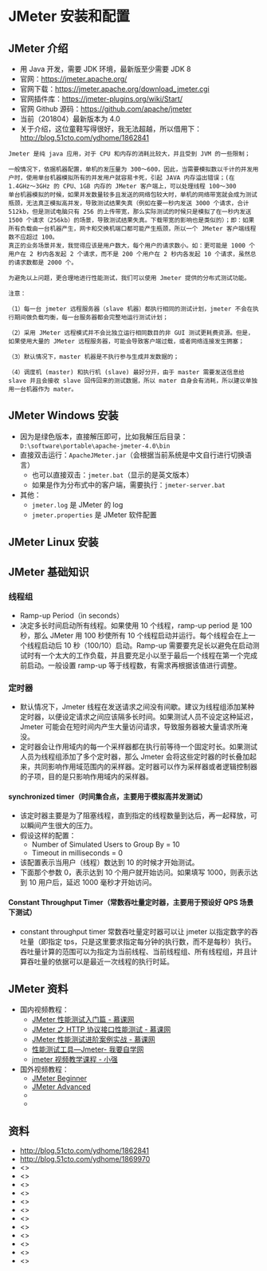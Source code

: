 # JMeter 安装和配置


## JMeter 介绍

- 用 Java 开发，需要 JDK 环境，最新版至少需要 JDK 8
- 官网：<https://jmeter.apache.org/>
- 官网下载：<https://jmeter.apache.org/download_jmeter.cgi>
- 官网插件库：<https://jmeter-plugins.org/wiki/Start/>
- 官网 Github 源码：<https://github.com/apache/jmeter>
- 当前（201804）最新版本为 4.0
- 关于介绍，这位童鞋写得很好，我无法超越，所以借用下：<http://blog.51cto.com/ydhome/1862841>

```
Jmeter 是纯 java 应用，对于 CPU 和内存的消耗比较大，并且受到 JVM 的一些限制； 

一般情况下，依据机器配置，单机的发压量为 300～600，因此，当需要模拟数以千计的并发用户时，使用单台机器模拟所有的并发用户就容易卡死，引起 JAVA 内存溢出错误；(在 1.4GHz～3GHz 的 CPU、1GB 内存的 JMeter 客户端上，可以处理线程 100～300
单台机器模拟的时候，如果并发数量较多且发送的网络包较大时，单机的网络带宽就会成为测试瓶颈，无法真正模拟高并发，导致测试结果失真（例如在要一秒内发送 3000 个请求，合计 512kb，但是测试电脑只有 256 的上传带宽，那么实际测试的时候只是模拟了在一秒内发送 1500 个请求（256kb）的场景，导致测试结果失真。下载带宽的影响也是类似的）；即：如果所有负载由一台机器产生，网卡和交换机端口都可能产生瓶颈，所以一个 JMeter 客户端线程数不应超过 100。
真正的业务场景并发，我觉得应该是用户数大，每个用户的请求数小。如：更可能是 1000 个用户在 2 秒内各发起 2 个请求，而不是 200 个用户在 2 秒内各发起 10 个请求，虽然总的请求数都是 2000 个。

为避免以上问题，更合理地进行性能测试，我们可以使用 Jmeter 提供的分布式测试功能。

注意：

（1）每一台 jmeter 远程服务器（slave 机器）都执行相同的测试计划，jmeter 不会在执行期间做负载均衡，每一台服务器都会完整地运行测试计划；

（2）采用 JMeter 远程模式并不会比独立运行相同数目的非 GUI 测试更耗费资源。但是，如果使用大量的 JMeter 远程服务器，可能会导致客户端过载，或者网络连接发生拥塞；

（3）默认情况下，master 机器是不执行参与生成并发数据的；

（4）调度机 (master) 和执行机 (slave) 最好分开，由于 master 需要发送信息给 slave 并且会接收 slave 回传回来的测试数据，所以 mater 自身会有消耗，所以建议单独用一台机器作为 mater。
```

## JMeter Windows 安装

- 因为是绿色版本，直接解压即可，比如我解压后目录：`D:\software\portable\apache-jmeter-4.0\bin`
- 直接双击运行：`ApacheJMeter.jar`（会根据当前系统是中文自行进行切换语言）
	- 也可以直接双击：`jmeter.bat`（显示的是英文版本）
	- 如果是作为分布式中的客户端，需要执行：`jmeter-server.bat`
- 其他：
	- `jmeter.log` 是 JMeter 的 log
	- `jmeter.properties` 是 JMeter 软件配置

## JMeter Linux 安装

## JMeter 基础知识

### 线程组

- Ramp-up Period（in seconds）
- 决定多长时间启动所有线程。如果使用 10 个线程，ramp-up period 是 100 秒，那么 JMeter 用 100 秒使所有 10 个线程启动并运行。每个线程会在上一个线程启动后 10 秒（100/10）启动。Ramp-up 需要要充足长以避免在启动测试时有一个太大的工作负载，并且要充足小以至于最后一个线程在第一个完成前启动。一般设置 ramp-up 等于线程数，有需求再根据该值进行调整。


### 定时器

- 默认情况下，Jmeter 线程在发送请求之间没有间歇。建议为线程组添加某种定时器，以便设定请求之间应该隔多长时间。如果测试人员不设定这种延迟，Jmeter 可能会在短时间内产生大量访问请求，导致服务器被大量请求所淹没。
- 定时器会让作用域内的每一个采样器都在执行前等待一个固定时长。如果测试人员为线程组添加了多个定时器，那么 Jmeter 会将这些定时器的时长叠加起来，共同影响作用域范围内的采样器。定时器可以作为采样器或者逻辑控制器的子项，目的是只影响作用域内的采样器。

#### synchronized timer（时间集合点，主要用于模拟高并发测试）

- 该定时器主要是为了阻塞线程，直到指定的线程数量到达后，再一起释放，可以瞬间产生很大的压力。
- 假设这样的配置：
	- Number of Simulated Users to Group By = 10
	- Timeout in milliseconds = 0
- 该配置表示当用户（线程）数达到 10 的时候才开始测试。
- 下面那个参数 0，表示达到 10 个用户就开始访问。如果填写 1000，则表示达到 10 用户后，延迟 1000 毫秒才开始访问。

#### Constant Throughput Timer（常数吞吐量定时器，主要用于预设好 QPS 场景下测试）

- constant throughput timer 常数吞吐量定时器可以让 jmeter 以指定数字的吞吐量（即指定 tps，只是这里要求指定每分钟的执行数，而不是每秒）执行。吞吐量计算的范围可以为指定为当前线程、当前线程组、所有线程组，并且计算吞吐量的依据可以是最近一次线程的执行时延。

## JMeter 资料

- 国内视频教程：
	- [JMeter 性能测试入门篇 - 慕课网](https://www.imooc.com/learn/735)
	- [JMeter 之 HTTP 协议接口性能测试 - 慕课网](https://www.imooc.com/learn/791)
	- [JMeter 性能测试进阶案例实战 - 慕课网](https://coding.imooc.com/class/142.html)
	- [性能测试工具—Jmeter- 我要自学网](http://www.51zxw.net/list.aspx?page=2&cid=520)
	- [jmeter 视频教学课程 - 小强](https://www.youtube.com/watch?v=zIiXpCBaBgQ&list=PL3rfV4zNE8CD-rAwlXlGXilN5QpkqDWox)
- 国外视频教程：
	- [JMeter Beginner](https://www.youtube.com/playlist?list=PLhW3qG5bs-L-zox1h3eIL7CZh5zJmci4c)
	- [JMeter Advanced](https://www.youtube.com/playlist?list=PLhW3qG5bs-L_Eosy1Nj1tKHC5jcBAVkPb)
	- []()
	- []()



## 资料

- <http://blog.51cto.com/ydhome/1862841>
- <http://blog.51cto.com/ydhome/1869970>
- <>
- <>
- <>
- <>
- <>
- <>
- <>
- <>
- <>
- <>
- <>
- <>
